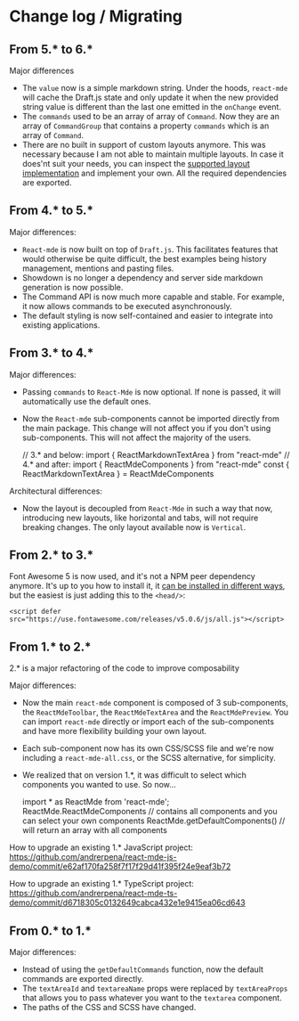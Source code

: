     
# Change log / Migrating

## From 5.* to 6.*

Major differences

- The `value` now is a simple markdown string. Under the hoods, `react-mde` will cache the Draft.js state
and only update it when the new provided string value is different than the last one emitted in the `onChange` event.
- The `commands` used to be an array of array of `Command`. Now they are an array of `CommandGroup` that contains a property 
`commands` which is an array of `Command`.
- There are no built in support of custom layouts anymore. This was necessary because I am not able
to maintain multiple layouts. In case it does'nt suit your needs, you can inspect the [supported layout implementation](https://github.com/andrerpena/react-mde/blob/master/src/ReactMde.tsx)
and implement your own. All the required dependencies are exported.


## From 4.\* to 5.\*

Major differences:

- `React-mde` is now built on top of `Draft.js`. This facilitates features that would otherwise be quite
difficult, the best examples being history management, mentions and pasting files.
- Showdown is no longer a dependency and server side markdown generation is now possible.
- The Command API is now much more capable and stable. For example, it now allows commands to be 
executed asynchronously.
- The default styling is now self-contained and easier to integrate into existing applications.

## From 3.\* to 4.\*

Major differences:

- Passing `commands` to `React-Mde` is now optional. If none is passed, it will automatically
use the default ones.
- Now the `React-mde` sub-components cannot be imported directly from the main package.
This change will not affect you if you don't using sub-components. This will not affect the majority
of the users.

    // 3.\* and below:
    import { ReactMarkdownTextArea } from "react-mde"
    // 4.\* and after:
    import { ReactMdeComponents } from "react-mde"
    const { ReactMarkdownTextArea } = ReactMdeComponents

Architectural differences:

- Now the layout is decoupled from `React-Mde` in such a way that now, introducing new layouts, like
horizontal and tabs, will not require breaking changes. The only layout available now is `Vertical`.

## From 2.* to 3.\*

Font Awesome 5 is now used, and it's not a NPM peer dependency anymore. 
It's up to you how to install it, it [can be installed in different ways](https://fontawesome.com/how-to-use/svg-with-js), but the easiest is just adding this to the `<head/>`:

    <script defer src="https://use.fontawesome.com/releases/v5.0.6/js/all.js"></script>

## From 1.\* to 2.\*

2.* is a major refactoring of the code to improve composability

Major differences:

- Now the main `react-mde` component is composed of 3 sub-components, the `ReactMdeToolbar`, the `ReactMdeTextArea` and the `ReactMdePreview`.
You can import `react-mde` directly or import each of the sub-components and have more flexibility building your own layout.
- Each sub-component now has its own CSS/SCSS file and we're now including a `react-mde-all.css`, or the SCSS alternative, for simplicity.
- We realized that on version 1.*, it was difficult to select which components you wanted to use. So now...


    import * as ReactMde from 'react-mde';
    ReactMde.ReactMdeComponents // contains all components and you can select your own components
    ReactMde.getDefaultComponents() // will return an array with all components
    
    
How to upgrade an existing 1.* JavaScript project: https://github.com/andrerpena/react-mde-js-demo/commit/e62af170fa258f7f17f29d41f395f24e9eaf3b72

How to upgrade an existing 1.* TypeScript project: https://github.com/andrerpena/react-mde-ts-demo/commit/d6718305c0132649cabca432e1e9415ea06cd643

## From 0.* to 1.*

Major differences:

- Instead of using the `getDefaultCommands` function, now the default commands are exported directly.
- The `textAreaId` and `textareaName` props were replaced by `textAreaProps` that allows you to pass whatever you want to the `textarea` component.
- The paths of the CSS and SCSS have changed.
